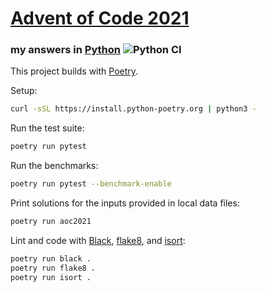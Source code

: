# [Advent of Code 2021](https://adventofcode.com/2021)
### my answers in [Python](https://www.python.org/) ![Python CI](https://github.com/ephemient/aoc2021/workflows/Python%20CI/badge.svg)

This project builds with [Poetry](https://python-poetry.org/).

Setup:

```sh
curl -sSL https://install.python-poetry.org | python3 -
```

Run the test suite:

```sh
poetry run pytest
```

Run the benchmarks:

```sh
poetry run pytest --benchmark-enable
```

Print solutions for the inputs provided in local data files:

```sh
poetry run aoc2021
```

Lint and code with [Black](https://black.readthedocs.io/), [flake8](https://flake8.pycqa.org/), and [isort](https://pycqa.github.io/isort/):

```sh
poetry run black .
poetry run flake8 .
poetry run isort .
```
